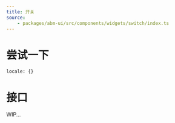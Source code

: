 ```yaml
---
title: 开关
source:
	- packages/abm-ui/src/components/widgets/switch/index.ts
---
```


# 尝试一下
```demo components/widgets/switch
locale: {}
```

# 接口

WIP...
